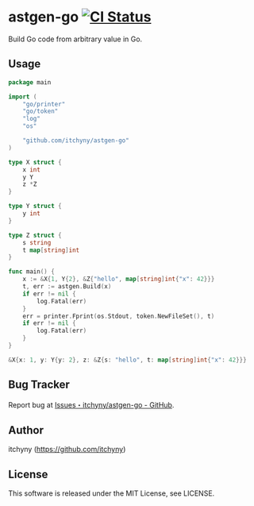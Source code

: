 # astgen-go [![CI Status](https://github.com/itchyny/astgen-go/workflows/CI/badge.svg)](https://github.com/itchyny/astgen-go/actions)
Build Go code from arbitrary value in Go.

## Usage
```go
package main

import (
	"go/printer"
	"go/token"
	"log"
	"os"

	"github.com/itchyny/astgen-go"
)

type X struct {
	x int
	y Y
	z *Z
}

type Y struct {
	y int
}

type Z struct {
	s string
	t map[string]int
}

func main() {
	x := &X{1, Y{2}, &Z{"hello", map[string]int{"x": 42}}}
	t, err := astgen.Build(x)
	if err != nil {
		log.Fatal(err)
	}
	err = printer.Fprint(os.Stdout, token.NewFileSet(), t)
	if err != nil {
		log.Fatal(err)
	}
}
```
```go
&X{x: 1, y: Y{y: 2}, z: &Z{s: "hello", t: map[string]int{"x": 42}}}
```

## Bug Tracker
Report bug at [Issues・itchyny/astgen-go - GitHub](https://github.com/itchyny/astgen-go/issues).

## Author
itchyny (https://github.com/itchyny)

## License
This software is released under the MIT License, see LICENSE.
